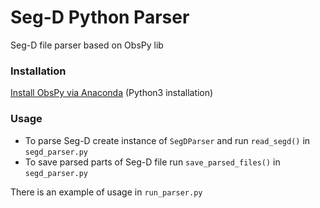 # Seg-D Python Parser

Seg-D file parser based on ObsPy lib

### Installation
[Install ObsPy via Anaconda](https://github.com/obspy/obspy/wiki/Installation-via-Anaconda) (Python3 installation)

### Usage
* To parse Seg-D create instance of `SegDParser` and run `read_segd()` in `segd_parser.py`
* To save parsed parts of Seg-D file run `save_parsed_files()` in `segd_parser.py`

There is an example of usage in `run_parser.py`